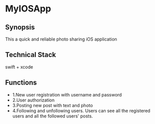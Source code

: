 # MyIOSApp

## Synopsis
This a quick and reliable photo sharing iOS application

## Technical Stack
swift + xcode

## Functions
* 1.New user registration with username and password
* 2.User authorization
* 3.Posting new post with text and photo
* 4.Following and unfollowing users.  Users can see all the registered users and all the followed users' posts.



